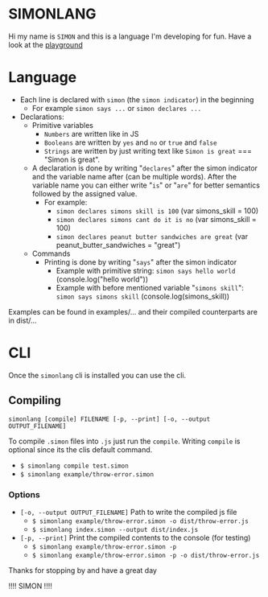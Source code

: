 # SIMONLANG

Hi my name is `SIMON` and this is a language I'm developing for fun. Have a look at the [playground](https://puresamari.github.io/simon/)

# Language
- Each line is declared with `simon` (the `simon indicator`) in the beginning
  - For example `simon says ...` or `simon declares ...`
- Declarations:
  - Primitive variables
    - `Numbers` are written like in JS
    - `Booleans` are written by `yes` and `no` or `true` and `false`
    - `Strings` are written by just writing text like `Simon is great` === "Simon is great".
  - A declaration is done by writing "`declares`" after the simon indicator and the variable name after (can be multiple words). After the variable name you can either write "`is`" or "`are`" for better semantics followed by the assigned value.
    - For example:
      - `simon declares simons skill is 100` (var simons_skill = 100)
      - `simon declares simons cant do it is no` (var simons_skill = 100)
      - `simon declares peanut butter sandwiches are great` (var peanut_butter_sandwiches = "great")
  - Commands
    - Printing is done by writing "`says`" after the simon indicator
      - Example with primitive string: `simon says hello world` (console.log("hello world"))
      - Example with before mentioned variable "`simons skill`": `simon says simons skill` (console.log(simons_skill))

Examples can be found in examples/... and their compiled counterparts are in dist/...

# CLI

Once the `simonlang` cli is installed you can use the cli.

## Compiling
    simonlang [compile] FILENAME [-p, --print] [-o, --output OUTPUT_FILENAME] 
To compile `.simon` files into `.js` just run the `compile`. Writing `compile` is optional since its the clis default command.
- `$ simonlang compile test.simon`
- `$ simonlang example/throw-error.simon`

### Options

- `[-o, --output OUTPUT_FILENAME]` Path to write the compiled js file
  - `$ simonlang example/throw-error.simon -o dist/throw-error.js`
  - `$ simonlang index.simon --output dist/index.js`
- `[-p, --print]` Print the compiled contents to the console (for testing)
  - `$ simonlang example/throw-error.simon -p`
  - `$ simonlang example/throw-error.simon -p -o dist/throw-error.js`

Thanks for stopping by and have a great day

!!!! SIMON !!!!
